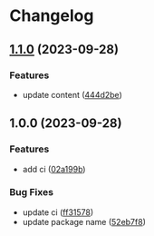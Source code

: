 # Changelog

## [1.1.0](https://github.com/EzioPearce/github-actions-builder/compare/v1.0.0...v1.1.0) (2023-09-28)


### Features

* update content ([444d2be](https://github.com/EzioPearce/github-actions-builder/commit/444d2be3dca433a37310bf98224fd2daf215c9ef))

## 1.0.0 (2023-09-28)


### Features

* add ci ([02a199b](https://github.com/EzioPearce/github-actions-builder/commit/02a199b880a8d9ce7d26916b39ede803898aec42))


### Bug Fixes

* update ci ([ff31578](https://github.com/EzioPearce/github-actions-builder/commit/ff31578e3b7c0f056bc4240c36457acf45c8a2a9))
* update package name ([52eb7f8](https://github.com/EzioPearce/github-actions-builder/commit/52eb7f81ec411b1f1596a571ee0f698ca20c3a12))
